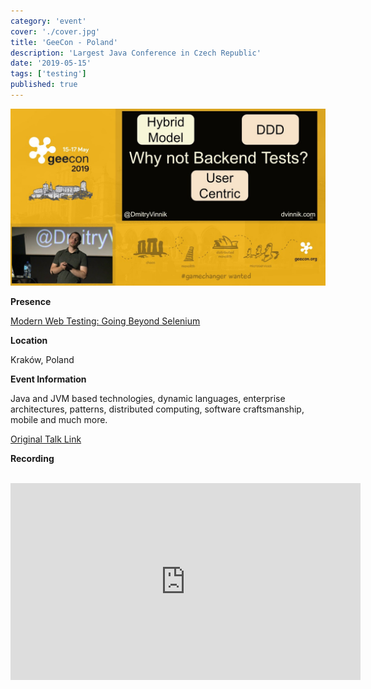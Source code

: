 ```yaml
---
category: 'event'
cover: './cover.jpg'
title: 'GeeCon - Poland'
description: 'Largest Java Conference in Czech Republic'
date: '2019-05-15'
tags: ['testing']
published: true
---
```

![cover](./cover.jpg)

**Presence**

[Modern Web Testing: Going Beyond Selenium]() 

**Location**

Kraków, Poland

**Event Information**

Java and JVM based technologies, dynamic languages, enterprise architectures, patterns, distributed computing, software craftsmanship, mobile and much more.
 
[Original Talk Link](https://2019.geecon.org/speakers/info.html?id=496)

**Recording**

<br>

<iframe width="560" height="315" src="https://www.youtube.com/embed/1m2AcmiEdpI" title="YouTube video player" frameborder="0" allow="accelerometer; autoplay; clipboard-write; encrypted-media; gyroscope; picture-in-picture" allowfullscreen></iframe>

<br>